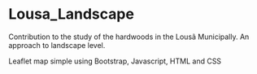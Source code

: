 # Lousa_Landscape
Contribution to the study of the hardwoods in the Lousã Municipally. An approach to landscape level.

Leaflet map simple using Bootstrap, Javascript, HTML and CSS
